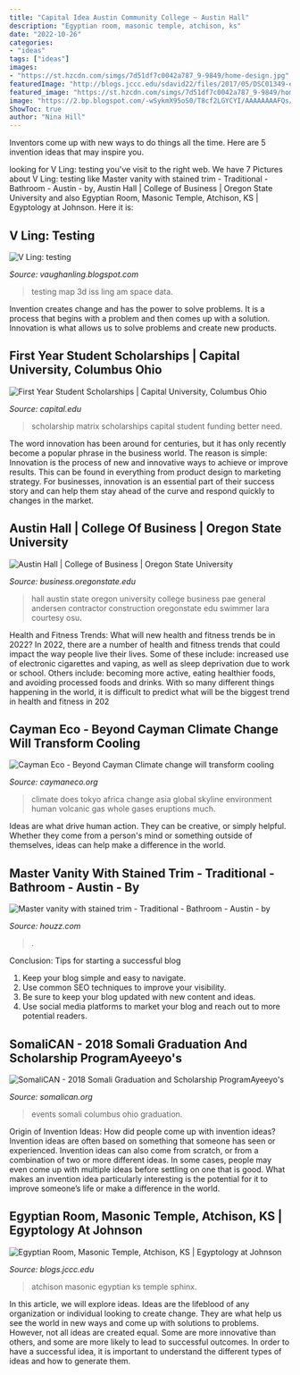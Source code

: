 ```yaml
---
title: "Capital Idea Austin Community College ~ Austin Hall"
description: "Egyptian room, masonic temple, atchison, ks"
date: "2022-10-26"
categories:
- "ideas"
tags: ["ideas"]
images:
- "https://st.hzcdn.com/simgs/7d51df7c0042a787_9-9849/home-design.jpg"
featuredImage: "http://blogs.jccc.edu/sdavid22/files/2017/05/DSC01349-e1493668646976.jpg"
featured_image: "https://st.hzcdn.com/simgs/7d51df7c0042a787_9-9849/home-design.jpg"
image: "https://2.bp.blogspot.com/-wSykmX95oS0/T8cf2LGYCYI/AAAAAAAAFQs/W0KIPuJgfq0/s1600/3dDoodle.jpg"
ShowToc: true
author: "Nina Hill"
---
```



Inventors come up with new ways to do things all the time. Here are 5 invention ideas that may inspire you.

	

		
looking for V Ling: testing you've visit to the right web. We have 7 Pictures about V Ling: testing like Master vanity with stained trim - Traditional - Bathroom - Austin - by, Austin Hall | College of Business | Oregon State University and also Egyptian Room, Masonic Temple, Atchison, KS | Egyptology at Johnson. Here it is:
		
    
## V Ling: Testing

<img loading=lazy src="https://2.bp.blogspot.com/-wSykmX95oS0/T8cf2LGYCYI/AAAAAAAAFQs/W0KIPuJgfq0/s1600/3dDoodle.jpg" onerror="this.onerror=null;this.src='https://tse4.mm.bing.net/th?id=OIP.vQLn8h8hSaDfwrySNyHGIQHaEW&amp;pid=15.1';" alt="V Ling: testing">

_Source: vaughanling.blogspot.com_

>testing map 3d iss ling am space data. 

	

Invention creates change and has the power to solve problems. It is a process that begins with a problem and then comes up with a solution. Innovation is what allows us to solve problems and create new products.

    
## First Year Student Scholarships | Capital University, Columbus Ohio

<img loading=lazy src="http://www.capital.edu/uploadedImages/Content/Admissions/Tuition_and_Financial_Aid/scholarship-matrix-2017.jpg" onerror="this.onerror=null;this.src='https://tse4.mm.bing.net/th?id=OIP.btAhpOGY3aw5btXEU0iYagHaDb&amp;pid=15.1';" alt="First Year Student Scholarships | Capital University, Columbus Ohio">

_Source: capital.edu_

>scholarship matrix scholarships capital student funding better need. 

	

The word innovation has been around for centuries, but it has only recently become a popular phrase in the business world. The reason is simple: Innovation is the process of new and innovative ways to achieve or improve results. This can be found in everything from product design to marketing strategy. For businesses, innovation is an essential part of their success story and can help them stay ahead of the curve and respond quickly to changes in the market.

    
## Austin Hall | College Of Business | Oregon State University

<img loading=lazy src="http://business.oregonstate.edu/sites/business.oregonstate.edu/files/main/image-album/austin-hall-tour/austin-hall-tour_0.jpg" onerror="this.onerror=null;this.src='https://tse3.mm.bing.net/th?id=OIP.UGznz3_XlwDfOg7Wsw7HTwHaFC&amp;pid=15.1';" alt="Austin Hall | College of Business | Oregon State University">

_Source: business.oregonstate.edu_

>hall austin state oregon university college business pae general andersen contractor construction oregonstate edu swimmer lara courtesy osu. 

	

Health and Fitness Trends: What will new health and fitness trends be in 2022?
In 2022, there are a number of health and fitness trends that could impact the way people live their lives. Some of these include: increased use of electronic cigarettes and vaping, as well as sleep deprivation due to work or school. Others include: becoming more active, eating healthier foods, and avoiding processed foods and drinks. With so many different things happening in the world, it is difficult to predict what will be the biggest trend in health and fitness in 202
    
## Cayman Eco - Beyond Cayman Climate Change Will Transform Cooling

<img loading=lazy src="https://caymaneco.org/yahoo_site_admin/assets/images/Tokyo_skyline_-_Image_Directorcouk.300123241_std.jpg" onerror="this.onerror=null;this.src='https://tse1.mm.bing.net/th?id=OIP.MZeCIZBwG2VSat1274O6egAAAA&amp;pid=15.1';" alt="Cayman Eco - Beyond Cayman Climate change will transform cooling">

_Source: caymaneco.org_

>climate does tokyo africa change asia global skyline environment human volcanic gas whole gases eruptions much. 

	

Ideas are what drive human action. They can be creative, or simply helpful. Whether they come from a person's mind or something outside of themselves, ideas can help make a difference in the world.

    
## Master Vanity With Stained Trim - Traditional - Bathroom - Austin - By

<img loading=lazy src="https://st.hzcdn.com/simgs/7d51df7c0042a787_9-9849/home-design.jpg" onerror="this.onerror=null;this.src='https://tse4.mm.bing.net/th?id=OIP.Dk0zZ1FK1LETXyzDu4t8nwHaLH&amp;pid=15.1';" alt="Master vanity with stained trim - Traditional - Bathroom - Austin - by">

_Source: houzz.com_

>. 

	

Conclusion: Tips for starting a successful blog
1. Keep your blog simple and easy to navigate.
2. Use common SEO techniques to improve your visibility.
3. Be sure to keep your blog updated with new content and ideas.
4. Use social media platforms to market your blog and reach out to more potential readers.

    
## SomaliCAN - 2018 Somali Graduation And Scholarship ProgramAyeeyo&#039;s

<img loading=lazy src="http://www.somalican.org/yahoo_site_admin/assets/images/Kimseyokmu1.13520200_std.jpg" onerror="this.onerror=null;this.src='https://tse2.mm.bing.net/th?id=OIP.ZDCHeFDWiDYuf3fYui3PHAHaFu&amp;pid=15.1';" alt="SomaliCAN - 2018 Somali Graduation and Scholarship ProgramAyeeyo&#039;s">

_Source: somalican.org_

>events somali columbus ohio graduation. 

	

Origin of Invention Ideas: How did people come up with invention ideas?
Invention ideas are often based on something that someone has seen or experienced. Invention ideas can also come from scratch, or from a combination of two or more different ideas. In some cases, people may even come up with multiple ideas before settling on one that is good. What makes an invention idea particularly interesting is the potential for it to improve someone’s life or make a difference in the world.

    
## Egyptian Room, Masonic Temple, Atchison, KS | Egyptology At Johnson

<img loading=lazy src="http://blogs.jccc.edu/sdavid22/files/2017/05/DSC01349-e1493668646976.jpg" onerror="this.onerror=null;this.src='https://tse2.mm.bing.net/th?id=OIP.99s9gHpy-7LDSF3IDkHLuAHaLH&amp;pid=15.1';" alt="Egyptian Room, Masonic Temple, Atchison, KS | Egyptology at Johnson">

_Source: blogs.jccc.edu_

>atchison masonic egyptian ks temple sphinx. 

	

In this article, we will explore ideas. Ideas are the lifeblood of any organization or individual looking to create change. They are what help us see the world in new ways and come up with solutions to problems. However, not all ideas are created equal. Some are more innovative than others, and some are more likely to lead to successful outcomes. In order to have a successful idea, it is important to understand the different types of ideas and how to generate them.

